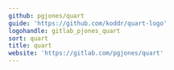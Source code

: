 ```yaml
---
github: pgjones/quart
guide: 'https://github.com/koddr/quart-logo'
logohandle: gitlab_pjones_quart
sort: quart
title: quart
website: 'https://gitlab.com/pgjones/quart'
---
```

